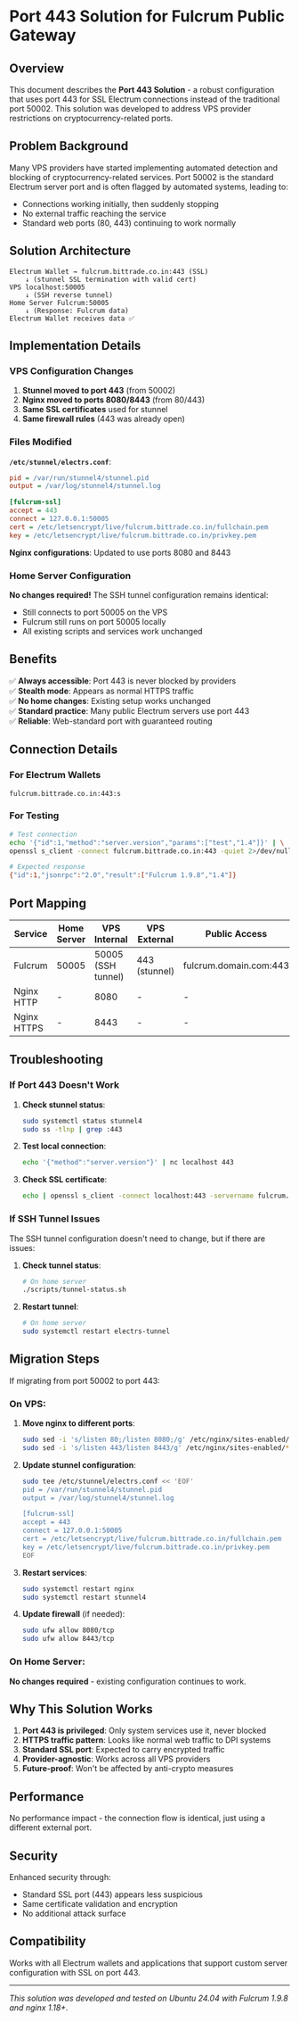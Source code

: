 # Port 443 Solution for Fulcrum Public Gateway

## Overview

This document describes the **Port 443 Solution** - a robust configuration that uses port 443 for SSL Electrum connections instead of the traditional port 50002. This solution was developed to address VPS provider restrictions on cryptocurrency-related ports.

## Problem Background

Many VPS providers have started implementing automated detection and blocking of cryptocurrency-related services. Port 50002 is the standard Electrum server port and is often flagged by automated systems, leading to:

- Connections working initially, then suddenly stopping
- No external traffic reaching the service
- Standard web ports (80, 443) continuing to work normally

## Solution Architecture

```
Electrum Wallet → fulcrum.bittrade.co.in:443 (SSL)
    ↓ (stunnel SSL termination with valid cert)
VPS localhost:50005
    ↓ (SSH reverse tunnel)  
Home Server Fulcrum:50005
    ↓ (Response: Fulcrum data)
Electrum Wallet receives data ✅
```

## Implementation Details

### VPS Configuration Changes

1. **Stunnel moved to port 443** (from 50002)
2. **Nginx moved to ports 8080/8443** (from 80/443) 
3. **Same SSL certificates** used for stunnel
4. **Same firewall rules** (443 was already open)

### Files Modified

**`/etc/stunnel/electrs.conf`**:
```ini
pid = /var/run/stunnel4/stunnel.pid
output = /var/log/stunnel4/stunnel.log

[fulcrum-ssl]
accept = 443
connect = 127.0.0.1:50005
cert = /etc/letsencrypt/live/fulcrum.bittrade.co.in/fullchain.pem
key = /etc/letsencrypt/live/fulcrum.bittrade.co.in/privkey.pem
```

**Nginx configurations**: Updated to use ports 8080 and 8443

### Home Server Configuration

**No changes required!** The SSH tunnel configuration remains identical:
- Still connects to port 50005 on the VPS
- Fulcrum still runs on port 50005 locally
- All existing scripts and services work unchanged

## Benefits

✅ **Always accessible**: Port 443 is never blocked by providers  
✅ **Stealth mode**: Appears as normal HTTPS traffic  
✅ **No home changes**: Existing setup works unchanged  
✅ **Standard practice**: Many public Electrum servers use port 443  
✅ **Reliable**: Web-standard port with guaranteed routing  

## Connection Details

### For Electrum Wallets
```
fulcrum.bittrade.co.in:443:s
```

### For Testing
```bash
# Test connection
echo '{"id":1,"method":"server.version","params":["test","1.4"]}' | \
openssl s_client -connect fulcrum.bittrade.co.in:443 -quiet 2>/dev/null

# Expected response
{"id":1,"jsonrpc":"2.0","result":["Fulcrum 1.9.8","1.4"]}
```

## Port Mapping

| Service | Home Server | VPS Internal | VPS External | Public Access |
|---------|-------------|-------------|--------------|---------------|
| Fulcrum | 50005 | 50005 (SSH tunnel) | 443 (stunnel) | fulcrum.domain.com:443 |
| Nginx HTTP | - | 8080 | - | - |
| Nginx HTTPS | - | 8443 | - | - |

## Troubleshooting

### If Port 443 Doesn't Work

1. **Check stunnel status**:
   ```bash
   sudo systemctl status stunnel4
   sudo ss -tlnp | grep :443
   ```

2. **Test local connection**:
   ```bash
   echo '{"method":"server.version"}' | nc localhost 443
   ```

3. **Check SSL certificate**:
   ```bash
   echo | openssl s_client -connect localhost:443 -servername fulcrum.bittrade.co.in
   ```

### If SSH Tunnel Issues

The SSH tunnel configuration doesn't need to change, but if there are issues:

1. **Check tunnel status**:
   ```bash
   # On home server
   ./scripts/tunnel-status.sh
   ```

2. **Restart tunnel**:
   ```bash
   # On home server  
   sudo systemctl restart electrs-tunnel
   ```

## Migration Steps

If migrating from port 50002 to port 443:

### On VPS:

1. **Move nginx to different ports**:
   ```bash
   sudo sed -i 's/listen 80;/listen 8080;/g' /etc/nginx/sites-enabled/*
   sudo sed -i 's/listen 443/listen 8443/g' /etc/nginx/sites-enabled/*
   ```

2. **Update stunnel configuration**:
   ```bash
   sudo tee /etc/stunnel/electrs.conf << 'EOF'
   pid = /var/run/stunnel4/stunnel.pid
   output = /var/log/stunnel4/stunnel.log
   
   [fulcrum-ssl]
   accept = 443
   connect = 127.0.0.1:50005
   cert = /etc/letsencrypt/live/fulcrum.bittrade.co.in/fullchain.pem
   key = /etc/letsencrypt/live/fulcrum.bittrade.co.in/privkey.pem
   EOF
   ```

3. **Restart services**:
   ```bash
   sudo systemctl restart nginx
   sudo systemctl restart stunnel4
   ```

4. **Update firewall** (if needed):
   ```bash
   sudo ufw allow 8080/tcp
   sudo ufw allow 8443/tcp
   ```

### On Home Server:
**No changes required** - existing configuration continues to work.

## Why This Solution Works

1. **Port 443 is privileged**: Only system services use it, never blocked
2. **HTTPS traffic pattern**: Looks like normal web traffic to DPI systems  
3. **Standard SSL port**: Expected to carry encrypted traffic
4. **Provider-agnostic**: Works across all VPS providers
5. **Future-proof**: Won't be affected by anti-crypto measures

## Performance

No performance impact - the connection flow is identical, just using a different external port.

## Security

Enhanced security through:
- Standard SSL port (443) appears less suspicious
- Same certificate validation and encryption
- No additional attack surface

## Compatibility

Works with all Electrum wallets and applications that support custom server configuration with SSL on port 443.

---

*This solution was developed and tested on Ubuntu 24.04 with Fulcrum 1.9.8 and nginx 1.18+.*
